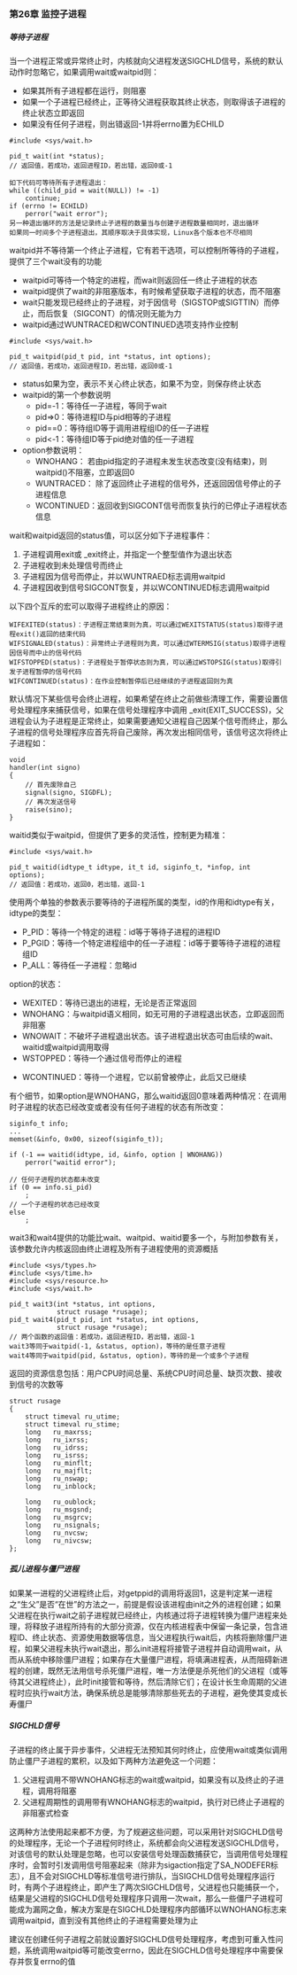 ### 第26章 监控子进程

##### 等待子进程

当一个进程正常或异常终止时，内核就向父进程发送SIGCHLD信号，系统的默认动作时忽略它，如果调用wait或waitpid则：

- 如果其所有子进程都在运行，则阻塞
- 如果一个子进程已经终止，正等待父进程获取其终止状态，则取得该子进程的终止状态立即返回
- 如果没有任何子进程，则出错返回-1并将errno置为ECHILD

```
#include <sys/wait.h>

pid_t wait(int *status); 
// 返回值，若成功，返回进程ID，若出错，返回0或-1

如下代码可等待所有子进程退出：
while ((child_pid = wait(NULL)) != -1)
    continue;
if (errno != ECHILD)
    perror("wait error");
另一种退出循环的方法是记录终止子进程的数量当与创建子进程数量相同时，退出循环
如果同一时间多个子进程退出，其顺序取决于具体实现，Linux各个版本也不尽相同
```

waitpid并不等待第一个终止子进程，它有若干选项，可以控制所等待的子进程，提供了三个wait没有的功能

- waitpid可等待一个特定的进程，而wait则返回任一终止子进程的状态
- waitpid提供了wait的非阻塞版本，有时候希望获取子进程的状态，而不阻塞
- wait只能发现已经终止的子进程，对于因信号（SIGSTOP或SIGTTIN）而停止，而后恢复（SIGCONT）的情况则无能为力
- waitpid通过WUNTRACED和WCONTINUED选项支持作业控制

```
#include <sys/wait.h>

pid_t waitpid(pid_t pid, int *status, int options);
// 返回值，若成功，返回进程ID，若出错，返回0或-1
```

- status如果为空，表示不关心终止状态，如果不为空，则保存终止状态
- waitpid的第一个参数说明
  - pid=-1：等待任一子进程，等同于wait
  - pid=>0：等待进程ID与pid相等的子进程
  - pid==0：等待组ID等于调用进程组ID的任一子进程
  - pid<-1：等待组ID等于pid绝对值的任一子进程
- option参数说明：
  * WNOHANG：	若由pid指定的子进程未发生状态改变(没有结束)，则waitpid()不阻塞，立即返回0
  * WUNTRACED： 除了返回终止子进程的信号外，还返回因信号停止的子进程信息
  * WCONTINUED：返回收到SIGCONT信号而恢复执行的已停止子进程状态信息

wait和waitpid返回的status值，可以区分如下子进程事件：

1. 子进程调用exit或 _exit终止，并指定一个整型值作为退出状态
2. 子进程收到未处理信号而终止
3. 子进程因为信号而停止，并以WUNTRAED标志调用waitpid
4. 子进程因收到信号SIGCONT恢复，并以WCONTINUED标志调用waitpid

以下四个互斥的宏可以取得子进程终止的原因：

```
WIFEXITED(status)：子进程正常结束则为真，可以通过WEXITSTATUS(status)取得子进程exit()返回的结束代码
WIFSIGNALED(status)：异常终止子进程则为真，可以通过WTERMSIG(status)取得子进程因信号而中止的信号代码
WIFSTOPPED(status)：子进程处于暂停状态则为真，可以通过WSTOPSIG(status)取得引发子进程暂停的信号代码
WIFCONTINUED(status)：在作业控制暂停后已经继续的子进程返回则为真
```

默认情况下某些信号会终止进程，如果希望在终止之前做些清理工作，需要设置信号处理程序来捕获信号，如果在信号处理程序中调用 _exit(EXIT_SUCCESS)，父进程会认为子进程是正常终止，如果需要通知父进程自己因某个信号而终止，那么子进程的信号处理程序应首先将自己废除，再次发出相同信号，该信号这次将终止子进程如：

```
void
handler(int signo)
{
    // 首先废除自己
    signal(signo, SIGDFL);
    // 再次发送信号
    raise(sino);
}
```

waitid类似于waitpid，但提供了更多的灵活性，控制更为精准：

```
#include <sys/wait.h>

pid_t waitid(idtype_t idtype, it_t id, siginfo_t, *infop, int options);
// 返回值：若成功，返回0，若出错，返回-1
```

使用两个单独的参数表示要等待的子进程所属的类型，id的作用和idtype有关，idtype的类型：

* P_PID：等待一个特定的进程：id等于等待子进程的进程ID
* P_PGID：等待一个特定进程组中的任一子进程：id等于要等待子进程的进程组ID
* P_ALL：等待任一子进程：忽略id

option的状态：

* WEXITED：等待已退出的进程，无论是否正常返回
* WNOHANG：与waitpid语义相同，如无可用的子进程退出状态，立即返回而非阻塞
* WNOWAIT：不破坏子进程退出状态。该子进程退出状态可由后续的wait、waitid或waitpid调用取得
* WSTOPPED：等待一个通过信号而停止的进程

- WCONTINUED：等待一个进程，它以前曾被停止，此后又已继续

有个细节，如果option是WNOHANG，那么waitid返回0意味着两种情况：在调用时子进程的状态已经改变或者没有任何子进程的状态有所改变：

```
siginfo_t info;
...
memset(&info, 0x00, sizeof(siginfo_t));

if (-1 == waitid(idtype, id, &info, option | WNOHANG))
    perror("waitid error");
    
// 任何子进程的状态都未改变
if (0 == info.si_pid)
    ;
// 一个子进程的状态已经改变
else 
    ;
```

wait3和wait4提供的功能比wait、waitpid、waitid要多一个，与附加参数有关，该参数允许内核返回由终止进程及所有子进程使用的资源概括

```
#include <sys/types.h>
#include <sys/time.h>
#include <sys/resource.h>
#include <sys/wait.h>
 
pid_t wait3(int *status, int options,
            struct rusage *rusage);
pid_t wait4(pid_t pid, int *status, int options,
            struct rusage *rusage);
// 两个函数的返回值：若成功，返回进程ID，若出错，返回-1
wait3等同于waitpid(-1, &status, option)，等待的是任意子进程
wait4等同于waitpid(pid, &status, option)，等待的是一个或多个子进程
```

返回的资源信息包括：用户CPU时间总量、系统CPU时间总量、缺页次数、接收到信号的次数等

```
struct rusage 
{
    struct timeval ru_utime;
    struct timeval ru_stime;
    long   ru_maxrss;       
    long   ru_ixrss;        
    long   ru_idrss;        
    long   ru_isrss;        
    long   ru_minflt;       
    long   ru_majflt;       
    long   ru_nswap;        
    long   ru_inblock;      

    long   ru_oublock;      
    long   ru_msgsnd;       
    long   ru_msgrcv;       
    long   ru_nsignals;     
    long   ru_nvcsw;        
    long   ru_nivcsw;       
};
```

##### 孤儿进程与僵尸进程

如果某一进程的父进程终止后，对getppid的调用将返回1，这是判定某一进程之“生父”是否“在世”的方法之一，前提是假设该进程由init之外的进程创建；如果父进程在执行wait之前子进程就已经终止，内核通过将子进程转换为僵尸进程来处理，将释放子进程所持有的大部分资源，仅在内核进程表中保留一条记录，包含进程ID、终止状态、资源使用数据等信息，当父进程执行wait后，内核将删除僵尸进程，如果父进程未执行wait退出，那么init进程将接管子进程并自动调用wait，从而从系统中移除僵尸进程；如果存在大量僵尸进程，将填满进程表，从而阻碍新进程的创建，既然无法用信号杀死僵尸进程，唯一方法便是杀死他们的父进程（或等待其父进程终止），此时init接管和等待，然后清除它们；在设计长生命周期的父进程时应执行wait方法，确保系统总是能够清除那些死去的子进程，避免使其变成长寿僵尸

##### SIGCHLD信号

子进程的终止属于异步事件，父进程无法预知其何时终止，应使用wait或类似调用防止僵尸子进程的累积，以及如下两种方法避免这一个问题：

1. 父进程调用不带WNOHANG标志的wait或waitpid，如果没有以及终止的子进程，调用将阻塞
2. 父进程周期性的调用带有WNOHANG标志的waitpid，执行对已终止子进程的非阻塞式检查

这两种方法使用起来都不方便，为了规避这些问题，可以采用针对SIGCHLD信号的处理程序，无论一个子进程何时终止，系统都会向父进程发送SIGCHLD信号，对该信号的默认处理是忽略，也可以安装信号处理函数捕获它，当调用信号处理程序时，会暂时引发调用信号阻塞起来（除非为sigaction指定了SA_NODEFER标志），且不会对SIGCHLD等标准信号进行排队，当SIGCHLD信号处理程序运行时，有两个子进程终止，即产生了两次SIGCHLD信号，父进程也只能捕获一个，结果是父进程的SIGCHLD信号处理程序只调用一次wait，那么一些僵尸子进程可能成为漏网之鱼，解决方案是在SIGCHLD处理程序内部循环以WNOHANG标志来调用waitpid，直到没有其他终止的子进程需要处理为止

建议在创建任何子进程之前就设置好SIGCHLD信号处理程序，考虑到可重入性问题，系统调用waitpid等可能改变errno，因此在SIGCHLD信号处理程序中需要保存并恢复errno的值


